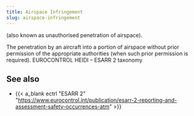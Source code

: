 ```yaml
---
title: Airspace Infringement
slug: airspace-infringement
---
```


(also known as unauthorised penetration of airspace). 

The penetration by an aircraft into a portion of airspace without prior permission of the 
appropriate authorities (when such prior permission is required). EUROCONTROL HEIDI – ESARR 2 taxonomy


## See also

* {{< a_blank ectrl "ESARR 2" "https://www.eurocontrol.int/publication/esarr-2-reporting-and-assessment-safety-occurrences-atm" >}}


